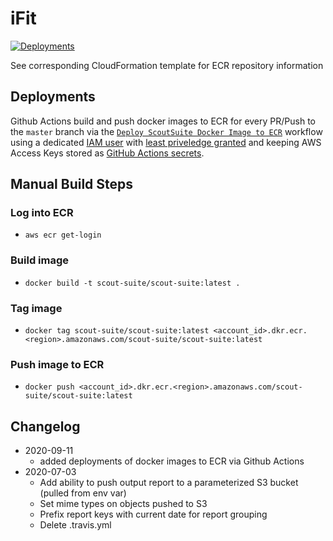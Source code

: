 # iFit

[![Deployments](https://github.com/ifit/ScoutSuite/workflows/Deploy%20ScoutSuite%20Docker%20Image%20to%20ECR/badge.svg)](https://github.com/ifit/ScoutSuite/actions?query=workflow%3A%22Build%20and%20Push%20Docker%20Images%20to%20ECR%22)

See corresponding CloudFormation template for ECR repository information

## Deployments

Github Actions build and push docker images to ECR for every PR/Push to the `master` branch via the [`Deploy ScoutSuite Docker Image to ECR`](../.ScoutSuite/.github/workflows/deploy.yml) workflow using a dedicated [IAM user](https://docs.aws.amazon.com/IAM/latest/UserGuide/best-practices.html#create-iam-users) with [least priveledge granted](https://docs.aws.amazon.com/IAM/latest/UserGuide/best-practices.html#grant-least-privilege) and keeping AWS Access Keys stored as [GitHub Actions secrets](https://help.github.com/en/actions/automating-your-workflow-with-github-actions/creating-and-using-encrypted-secrets).

## Manual Build Steps

### Log into ECR

* `aws ecr get-login`

### Build image

* `docker build -t scout-suite/scout-suite:latest .`

### Tag image

* `docker tag scout-suite/scout-suite:latest <account_id>.dkr.ecr.<region>.amazonaws.com/scout-suite/scout-suite:latest`

### Push image to ECR

* `docker push <account_id>.dkr.ecr.<region>.amazonaws.com/scout-suite/scout-suite:latest`

## Changelog
* 2020-09-11
  * added deployments of docker images to ECR via Github Actions
* 2020-07-03
  * Add ability to push output report to a parameterized S3 bucket (pulled from env var)
  * Set mime types on objects pushed to S3
  * Prefix report keys with current date for report grouping
  * Delete .travis.yml
